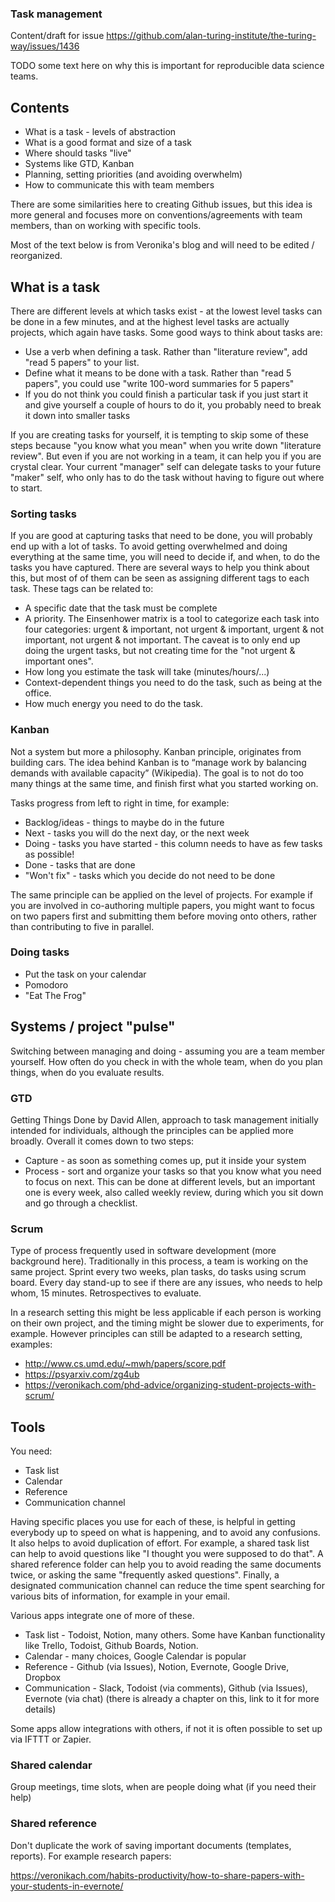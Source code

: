 ### Task management

Content/draft for issue https://github.com/alan-turing-institute/the-turing-way/issues/1436

TODO some text here on why this is important for reproducible data science teams. 


## Contents

* What is a task - levels of abstraction
* What is a good format and size of a task
* Where should tasks "live"
* Systems like GTD, Kanban
* Planning, setting priorities (and avoiding overwhelm)
* How to communicate this with team members

There are some similarities here to creating Github issues, but this idea is more general and focuses more on conventions/agreements with team members, than on working with specific tools.

Most of the text below is from Veronika's blog and will need to be edited / reorganized.


## What is a task 

There are different levels at which tasks exist - at the lowest level tasks can be done in a few minutes, and at the highest level tasks are actually projects, which again have tasks. Some good ways to think about tasks are:

* Use a verb when defining a task. Rather than "literature review", add "read 5 papers" to your list. 
* Define what it means to be done with a task. Rather than "read 5 papers", you could use "write 100-word summaries for 5 papers"
* If you do not think you could finish a particular task if you just start it and give yourself a couple of hours to do it, you probably need to break it down into smaller tasks

If you are creating tasks for yourself, it is tempting to skip some of these steps because "you know what you mean" when you write down "literature review". But even if you are not working in a team, it can help you if you are crystal clear. Your current "manager" self can delegate tasks to your future "maker" self, who only has to do the task without having to figure out where to start.  


### Sorting tasks 

If you are good at capturing tasks that need to be done, you will probably end up with a lot of tasks. To avoid getting overwhelmed and doing everything at the same time, you will need to decide if, and when, to do the tasks you have captured. There are several ways to help you think about this, but most of of them can be seen as assigning different tags to each task. These tags can be related to:

* A specific date that the task must be complete
* A priority. The Einsenhower matrix is a tool to categorize each task into four categories: urgent & important, not urgent & important, urgent & not important, not urgent & not important. The caveat is to only end up doing the urgent tasks, but not creating time for the "not urgent & important ones". 
* How long you estimate the task will take (minutes/hours/...) 
* Context-dependent things you need to do the task, such as being at the office.  
* How much energy you need to do the task. 

### Kanban

Not a system but more a philosophy. Kanban principle, originates from building cars. The idea behind Kanban is to “manage work by balancing demands with available capacity” (Wikipedia). The goal is to not do too many things at the same time, and finish first what you started working on. 

Tasks progress from left to right in time, for example: 

* Backlog/ideas - things to maybe do in the future
* Next - tasks you will do the next day, or the next week
* Doing - tasks you have started - this column needs to have as few tasks as possible! 
* Done - tasks that are done
* "Won't fix" - tasks which you decide do not need to be done

The same principle can be applied on the level of projects. For example if you are involved in co-authoring multiple papers, you might want to focus on two papers first and submitting them before moving onto others, rather than contributing to five in parallel. 

### Doing tasks

* Put the task on your calendar
* Pomodoro
* "Eat The Frog"


## Systems / project "pulse"

Switching between managing and doing - assuming you are a team member yourself. How often do you check in with the whole team, when do you plan things, when do you evaluate results. 

### GTD

Getting Things Done by David Allen, approach to task management initially intended for individuals, although the principles can be applied more broadly. Overall it comes down to two steps:

* Capture - as soon as something comes up, put it inside your system 
* Process - sort and organize your tasks so that you know what you need to focus on next. This can be done at different levels, but an important one is every week, also called weekly review, during which you sit down and go through a checklist.  


### Scrum

Type of process frequently used in software development (more background here). Traditionally in this process, a team is working on the same project. Sprint every two weeks, plan tasks, do tasks using scrum board. Every day stand-up to see if there are any issues, who needs to help whom, 15 minutes. Retrospectives to evaluate. 

In a research setting this might be less applicable if each person is working on their own project, and the timing might be slower due to experiments, for example. However principles can still be adapted to a research setting, examples:  

* http://www.cs.umd.edu/~mwh/papers/score.pdf
* https://psyarxiv.com/zg4ub
* https://veronikach.com/phd-advice/organizing-student-projects-with-scrum/




## Tools 

You need:

* Task list
* Calendar
* Reference
* Communication channel

Having specific places you use for each of these, is helpful in getting everybody up to speed on what is happening, and to avoid any confusions. It also helps to avoid duplication of effort. For example, a shared task list can help to avoid questions like "I thought you were supposed to do that". A shared reference folder can help you to avoid reading the same documents twice, or asking the same "frequently asked questions". Finally, a designated communication channel can reduce the time spent searching for various bits of information, for example in your email. 

Various apps integrate one of more of these. 

* Task list - Todoist, Notion, many others. Some have Kanban functionality like Trello, Todoist, Github Boards, Notion. 
* Calendar - many choices, Google Calendar is popular
* Reference - Github (via Issues), Notion, Evernote, Google Drive, Dropbox
* Communication - Slack, Todoist (via comments), Github (via Issues), Evernote (via chat) (there is already a chapter on this, link to it for more details) 

Some apps allow integrations with others, if not it is often possible to set up via IFTTT or Zapier. 

### Shared calendar

Group meetings, time slots, when are people doing what (if you need their help) 

### Shared reference

Don't duplicate the work of saving important documents (templates, reports). For example research papers:

https://veronikach.com/habits-productivity/how-to-share-papers-with-your-students-in-evernote/

